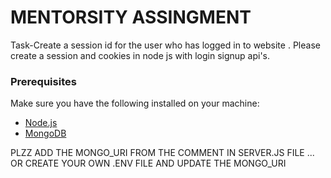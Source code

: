 # MENTORSITY ASSINGMENT

Task-Create a session id for the user who has logged in to website . Please create a session and cookies in node js with login signup api's.



### Prerequisites

Make sure you have the following installed on your machine:

- [Node.js](https://nodejs.org/)
- [MongoDB](https://www.mongodb.com/)

PLZZ ADD THE MONGO_URI FROM THE COMMENT IN SERVER.JS FILE ... OR CREATE YOUR OWN .ENV FILE AND UPDATE THE MONGO_URI



